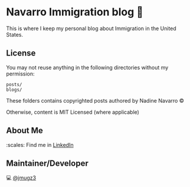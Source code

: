 # Navarro Immigration blog :briefcase:


This is where I keep my personal blog about Immigration in the United States. 

## License

You may not reuse anything in the following directories without my permission:

```
posts/
blogs/
```

These folders contains copyrighted posts authored by Nadine Navarro :copyright:

Otherwise, content is MIT Licensed (where applicable)

## About Me

:scales: Find me in [LinkedIn](http://linkedin.com/in/nadinenavarro)

## Maintainer/Developer

:computer: [@jmugz3](http://twitter.com/jmugz3)
